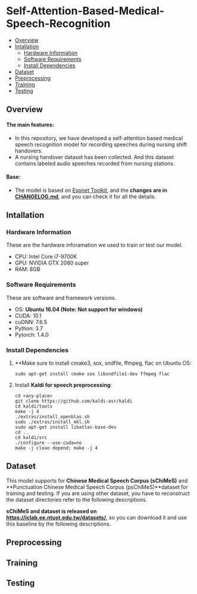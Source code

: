 # Self-Attention-Based-Medical-Speech-Recognition
* [Overview](#Overview)
* [Intallation](#Intallation)
    * [Hardware Information](#Hardware-Information)
    * [Software Requirements](#Software-Requirements)
    * [Install Dependencies](#Install-Dependencies)
* [Dataset](#Dataset)
* [Preprocessing](#Preprocessing)
* [Training](#Training)
* [Testing](#Testing)

## Overview
#### The main features:
* In this repository, we have developed a self-attention based medical speech recognition model for recording speeches during nursing shift handovers.
* A nursing handover dataset has been collected. And this dataset contains labeled audio speeches recorded from nursing stations.
#### Base:
* The model is based on [Espnet Toolkit](https://github.com/espnet/espnet), and the **changes are in [CHANGELOG.md](CHANGELOG.md)**, and you can check it for all the details.

## Intallation
### Hardware Information
These are the hardware inforamation we used to train or test our model.
* CPU: Intel Core i7-9700K
* GPU: NVIDIA GTX 2080 super
* RAM: 8GB
### Software Requirements
These are software and framework versions.
* OS: **Ubuntu 16.04 (Note: Not support for windows)**
* CUDA: 10.1
* cuDNN: 7.6.5
* Python: 3.7
* Pytorch: 1.4.0
### Install Dependencies
1. **Make sure to install cmake3, sox, sndfile, ffmpeg, flac on Ubuntu OS:
   ```
   sudo apt-get install cmake sox libsndfile1-dev ffmpeg flac
   ```
2. Install **Kaldi for speech preprocessing**:
    ```
    cd <any-place>
    git clone https://github.com/kaldi-asr/kaldi
    cd kaldi/tools
    make -j 4
    ./extras/install_openblas.sh
    sudo ./extras/install_mkl.sh
    sudo apt-get install libatlas-base-dev
    cd ..
    cd kaldi/src
    ./configure --use-cuda=no
    make -j clean depend; make -j 4
    ```
## Dataset
This model supports for **Chinese Medical Speech Corpus (sChiMeS)** and **Punctuation Chinese Medical Speech Corpus (psChiMeS)**dataset for training and testing. If you are using other dataset, you have to reconstruct the dataset directories refer to the following descriptions.

**sChiMeS and dataset is released on https://iclab.ee.ntust.edu.tw/datasets/**, so you can download it and use this baseline by the following descriptions.

## Preprocessing

## Training

## Testing

